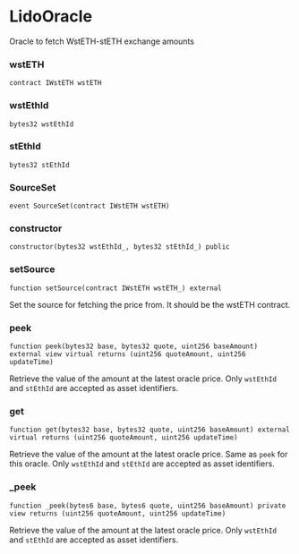 # LidoOracle

Oracle to fetch WstETH-stETH exchange amounts

### wstETH

```solidity
contract IWstETH wstETH
```

### wstEthId

```solidity
bytes32 wstEthId
```

### stEthId

```solidity
bytes32 stEthId
```

### SourceSet

```solidity
event SourceSet(contract IWstETH wstETH)
```

### constructor

```solidity
constructor(bytes32 wstEthId_, bytes32 stEthId_) public
```

### setSource

```solidity
function setSource(contract IWstETH wstETH_) external
```

Set the source for fetching the price from. It should be the wstETH contract.

### peek

```solidity
function peek(bytes32 base, bytes32 quote, uint256 baseAmount) external view virtual returns (uint256 quoteAmount, uint256 updateTime)
```

Retrieve the value of the amount at the latest oracle price.
Only `wstEthId` and `stEthId` are accepted as asset identifiers.

### get

```solidity
function get(bytes32 base, bytes32 quote, uint256 baseAmount) external virtual returns (uint256 quoteAmount, uint256 updateTime)
```

Retrieve the value of the amount at the latest oracle price. Same as `peek` for this oracle.
Only `wstEthId` and `stEthId` are accepted as asset identifiers.

### _peek

```solidity
function _peek(bytes6 base, bytes6 quote, uint256 baseAmount) private view returns (uint256 quoteAmount, uint256 updateTime)
```

Retrieve the value of the amount at the latest oracle price.
Only `wstEthId` and `stEthId` are accepted as asset identifiers.

